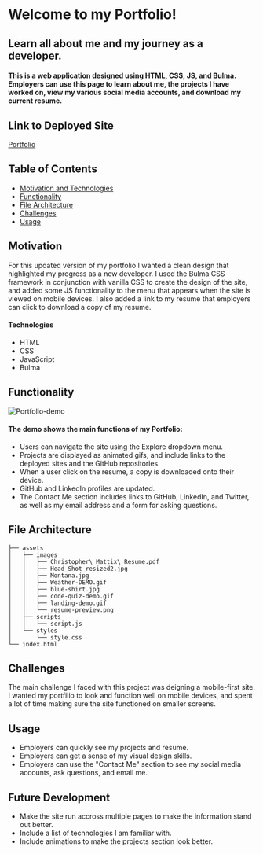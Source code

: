 # Welcome to my Portfolio!

## Learn all about me and my journey as a developer.

#### This is a web application designed using HTML, CSS, JS, and Bulma. Employers can use this page to learn about me, the projects I have worked on, view my various social media accounts, and download my current resume.

## Link to Deployed Site

[Portfolio](https://beardomattix.github.io/Portfolio/)

## Table of Contents

- [Motivation and Technologies](#motivation)
- [Functionality](#functionality)
- [File Architecture](#file-architecture)
- [Challenges](#challenges)
- [Usage](#usage)

## Motivation

For this updated version of my portfolio I wanted a clean design that highlighted my progress as a new developer. I used the Bulma CSS framework in conjunction with vanilla CSS to create the design of the site, and added some JS functionality to the menu that appears when the site is viewed on mobile devices. I also added a link to my resume that employers can click to download a copy of my resume.

#### Technologies

- HTML
- CSS
- JavaScript
- Bulma

## Functionality

![Portfolio-demo](https://user-images.githubusercontent.com/82903201/127873720-85edb49e-e372-4519-ac90-f53628414727.gif)

#### The demo shows the main functions of my Portfolio:

- Users can navigate the site using the Explore dropdown menu.
- Projects are displayed as animated gifs, and include links to the deployed sites and the GitHub repositories.
- When a user click on the resume, a copy is downloaded onto their device.
- GitHub and LinkedIn profiles are updated.
- The Contact Me section includes links to GitHub, LinkedIn, and Twitter, as well as my email address and a form for asking questions.

## File Architecture

```
├── assets
│   ├── images
│   │   ├── Christopher\ Mattix\ Resume.pdf
│   │   ├── Head_Shot_resized2.jpg
│   │   ├── Montana.jpg
│   │   ├── Weather-DEMO.gif
│   │   ├── blue-shirt.jpg
│   │   ├── code-quiz-demo.gif
│   │   ├── landing-demo.gif
│   │   └── resume-preview.png
│   ├── scripts
│   │   └── script.js
│   └── styles
│       └── style.css
└── index.html
```

## Challenges

The main challenge I faced with this project was deigning a mobile-first site. I wanted my portfilio to look and function well on mobile devices, and spent a lot of time making sure the site functioned on smaller screens.

## Usage

- Employers can quickly see my projects and resume.
- Employers can get a sense of my visual design skills.
- Employers can use the "Contact Me" section to see my social media accounts, ask questions, and email me.

## Future Development

- Make the site run accross multiple pages to make the information stand out better.
- Include a list of technologies I am familiar with.
- Include animations to make the projects section look better.
